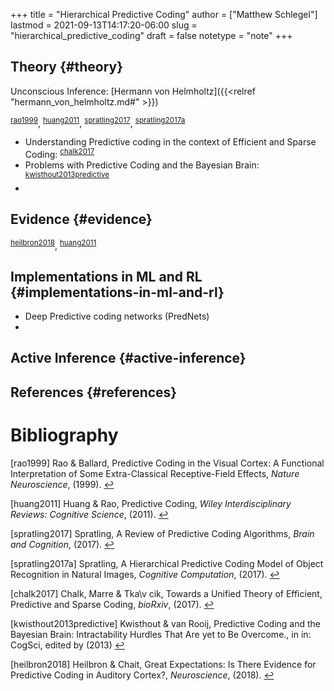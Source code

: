 +++
title = "Hierarchical Predictive Coding"
author = ["Matthew Schlegel"]
lastmod = 2021-09-13T14:17:20-06:00
slug = "hierarchical_predictive_coding"
draft = false
notetype = "note"
+++

## Theory {#theory}

Unconscious Inference: [Hermann von Helmholtz]({{<relref "hermann_von_helmholtz.md#" >}})

<sup id="7b979f5b998905dc446bf66499306a20"><a href="#rao1999" title="Rao \&amp; Ballard, Predictive Coding in the Visual Cortex: A Functional Interpretation of Some Extra-Classical Receptive-Field Effects, {Nature Neuroscience}, v(), (1999).">rao1999</a></sup>, <sup id="78ab1c5d45b1f35190fab8d62a7114a7"><a href="#huang2011" title="Huang \&amp; Rao, Predictive Coding, {Wiley Interdisciplinary Reviews: Cognitive Science}, v(), (2011).">huang2011</a></sup>, <sup id="19db81657bafbf8ac3aa2190806bad39"><a href="#spratling2017" title="Spratling, A Review of Predictive Coding Algorithms, {Brain and Cognition}, v(), (2017).">spratling2017</a></sup>, <sup id="698d970ef255723557f87d750db4a9c1"><a href="#spratling2017a" title="Spratling, A {{Hierarchical Predictive Coding Model}} of {{Object Recognition}} in {{Natural Images}}, {Cognitive Computation}, v(), (2017).">spratling2017a</a></sup>

-   Understanding Predictive coding in the context of Efficient and Sparse Coding: <sup id="d03d408c59cfdeb3b4ad29f676a3efed"><a href="#chalk2017" title="Chalk, Marre \&amp; Tka\v cik, Towards a Unified Theory of Efficient, Predictive and Sparse Coding, {bioRxiv}, v(), (2017).">chalk2017</a></sup>
-   Problems with Predictive Coding and the Bayesian Brain: <sup id="6c8f61606966c98278d9946dd28911cd"><a href="#kwisthout2013predictive" title="Kwisthout \&amp; van Rooij, Predictive Coding and the {{Bayesian}} Brain: {{Intractability}} Hurdles That Are yet to Be Overcome., in in: {{{CogSci}}}, edited by (2013)">kwisthout2013predictive</a></sup>
-


## Evidence {#evidence}

<sup id="b4f6dcdfb943b9f19ef3a2c83ed0829e"><a href="#heilbron2018" title="Heilbron \&amp; Chait, Great {{Expectations}}: {{Is}} There {{Evidence}} for {{Predictive Coding}} in {{Auditory Cortex}}?, {Neuroscience}, v(), (2018).">heilbron2018</a></sup>, <sup id="78ab1c5d45b1f35190fab8d62a7114a7"><a href="#huang2011" title="Huang \&amp; Rao, Predictive Coding, {Wiley Interdisciplinary Reviews: Cognitive Science}, v(), (2011).">huang2011</a></sup>


## Implementations in ML and RL {#implementations-in-ml-and-rl}

-   Deep Predictive coding networks (PredNets)
-


## Active Inference {#active-inference}


## References {#references}


# Bibliography
<a id="rao1999"></a>[rao1999] Rao & Ballard, Predictive Coding in the Visual Cortex: A Functional Interpretation of Some Extra-Classical Receptive-Field Effects, <i>Nature Neuroscience</i>,  (1999). [↩](#7b979f5b998905dc446bf66499306a20)

<a id="huang2011"></a>[huang2011] Huang & Rao, Predictive Coding, <i>Wiley Interdisciplinary Reviews: Cognitive Science</i>,  (2011). [↩](#78ab1c5d45b1f35190fab8d62a7114a7)

<a id="spratling2017"></a>[spratling2017] Spratling, A Review of Predictive Coding Algorithms, <i>Brain and Cognition</i>,  (2017). [↩](#19db81657bafbf8ac3aa2190806bad39)

<a id="spratling2017a"></a>[spratling2017a] Spratling, A Hierarchical Predictive Coding Model of Object Recognition in Natural Images, <i>Cognitive Computation</i>,  (2017). [↩](#698d970ef255723557f87d750db4a9c1)

<a id="chalk2017"></a>[chalk2017] Chalk, Marre & Tka\v cik, Towards a Unified Theory of Efficient, Predictive and Sparse Coding, <i>bioRxiv</i>,  (2017). [↩](#d03d408c59cfdeb3b4ad29f676a3efed)

<a id="kwisthout2013predictive"></a>[kwisthout2013predictive] Kwisthout & van Rooij, Predictive Coding and the Bayesian Brain: Intractability Hurdles That Are yet to Be Overcome., in in: CogSci, edited by (2013) [↩](#6c8f61606966c98278d9946dd28911cd)

<a id="heilbron2018"></a>[heilbron2018] Heilbron & Chait, Great Expectations: Is There Evidence for Predictive Coding in Auditory Cortex?, <i>Neuroscience</i>,  (2018). [↩](#b4f6dcdfb943b9f19ef3a2c83ed0829e)

